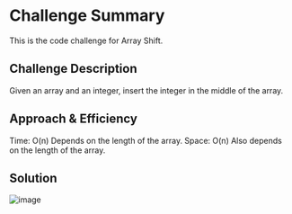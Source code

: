 # Challenge Summary
This is the code challenge for Array Shift.
## Challenge Description
Given an array and an integer, insert the integer in the middle of the array.
## Approach & Efficiency
Time: O(n)
Depends on the length of the array.
Space: O(n)
Also depends on the length of the array.
## Solution
![image]()